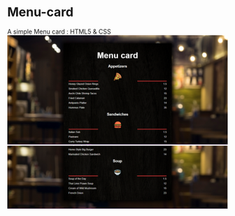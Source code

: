 # Menu-card
A simple Menu card : HTML5 &amp; CSS
![Design preview for the MENU card component coding challenge](./screen.PNG)
![Design preview for the MENU card component coding challenge](./screen1.PNG)
